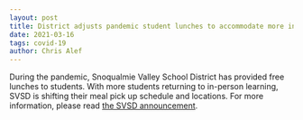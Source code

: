 ```yaml
---
layout: post
title: District adjusts pandemic student lunches to accommodate more in-person learning
date: 2021-03-16
tags: covid-19
author: Chris Alef
---
```

During the pandemic, Snoqualmie Valley School District has provided free lunches to students. With more students returning to in-person learning, SVSD is shifting their meal pick up schedule and locations. For more information, please read [the SVSD announcement](https://www.svsd410.org/site/Default.aspx?PageType=3&DomainID=4&PageID=1&ViewID=6446ee88-d30c-497e-9316-3f8874b3e108&FlexDataID=28302).
